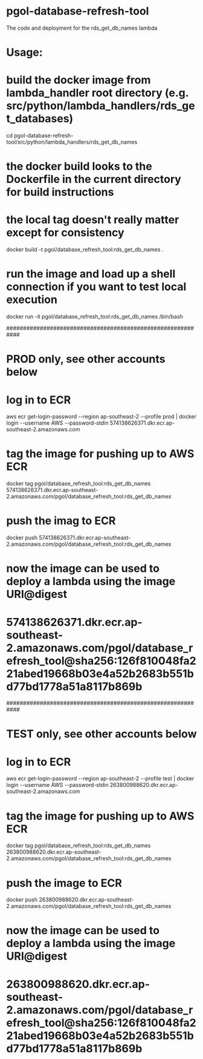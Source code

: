 
# pgol-database-refresh-tool
The code and deployment for the rds_get_db_names lambda

# Usage:

# build the docker image from lambda_handler root directory (e.g. src/python/lambda_handlers/rds_get_databases)
cd pgol-database-refresh-tool/src/python/lambda_handlers/rds_get_db_names
# the docker build looks to the Dockerfile in the current directory for build instructions 
# the local tag doesn't really matter except for consistency
docker build -t pgol/database_refresh_tool:rds_get_db_names .

# run the image and load up a shell connection if you want to test local execution
docker run -it pgol/database_refresh_tool:rds_get_db_names /bin/bash

############################################################
# PROD only, see other accounts below
# log in to ECR
aws ecr get-login-password --region ap-southeast-2 --profile prod | docker login --username AWS --password-stdin 574138626371.dkr.ecr.ap-southeast-2.amazonaws.com

# tag the image for pushing up to AWS ECR
docker tag pgol/database_refresh_tool:rds_get_db_names 574138626371.dkr.ecr.ap-southeast-2.amazonaws.com/pgol/database_refresh_tool:rds_get_db_names

# push the imag to ECR
docker push 574138626371.dkr.ecr.ap-southeast-2.amazonaws.com/pgol/database_refresh_tool:rds_get_db_names

# now the image can be used to deploy a lambda using the image URI@digest
# 574138626371.dkr.ecr.ap-southeast-2.amazonaws.com/pgol/database_refresh_tool@sha256:126f810048fa221abed19668b03e4a52b2683b551bd77bd1778a51a8117b869b

############################################################
# TEST only, see other accounts below

# log in to ECR
aws ecr get-login-password --region ap-southeast-2 --profile test | docker login --username AWS --password-stdin 263800988620.dkr.ecr.ap-southeast-2.amazonaws.com

# tag the image for pushing up to AWS ECR
docker tag pgol/database_refresh_tool:rds_get_db_names 263800988620.dkr.ecr.ap-southeast-2.amazonaws.com/pgol/database_refresh_tool:rds_get_db_names

# push the image to ECR
docker push 263800988620.dkr.ecr.ap-southeast-2.amazonaws.com/pgol/database_refresh_tool:rds_get_db_names

# now the image can be used to deploy a lambda using the image URI@digest
# 263800988620.dkr.ecr.ap-southeast-2.amazonaws.com/pgol/database_refresh_tool@sha256:126f810048fa221abed19668b03e4a52b2683b551bd77bd1778a51a8117b869b
